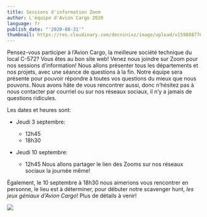 ```yaml
---
title: Sessions d'information Zoom
author: L'équipe d'Avion Cargo 2020
language: fr
publish_date: "'2020-08-31'"
thumbnail: https://res.cloudinary.com/decninixz/image/upload/v1598887767/118304506_741458393371897_290616025526264576_n_z3uc10.jpg
---
```

Pensez-vous participer à l’Avion Cargo, la meilleure société technique du local C-572? Vous êtes au bon site web! Venez nous joindre sur Zoom pour nos sessions d’information! Nous allons présenter tous les départements et nos projets, avec une séance de questions à la fin. Notre équipe sera présente pour pouvoir répondre à toutes vos questions du mieux que nous pouvons. Nous avons hâte de vous rencontrer aussi, donc n’hésitez pas à nous contacter par courriel ou sur nos réseaux sociaux, il n’y a jamais de questions ridicules. 

Les dates et heures sont: 

* Jeudi 3 septembre:

  * 12h45
  * 18h30
* Jeudi 10 septembre: 

  * 12h45
    Nous allons partager le lien des Zooms sur nos réseaux sociaux la journée même! 

Également, le 10 septembre à 18h30 nous aimerions vous rencontrer en personne, le lieu est à déterminer, pour débuter notre scavenger hunt, *les jeux géniaux d'Avion Cargo*! Plus de détails à venir!

![](https://res.cloudinary.com/decninixz/image/upload/v1598888190/118256210_1208873246179338_5512751483090731629_n_guf4es.jpg)